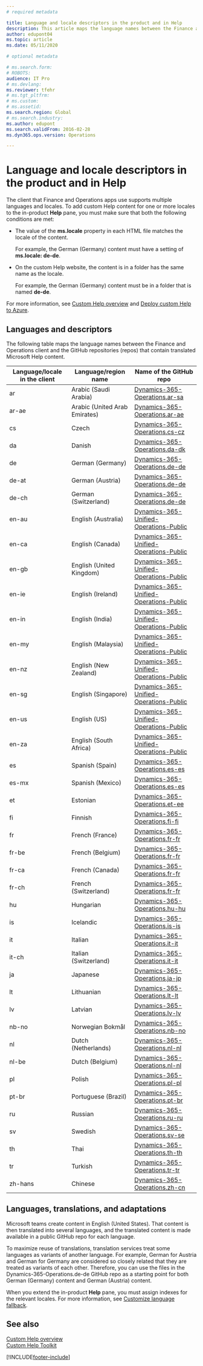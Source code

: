 ```yaml
---
# required metadata

title: Language and locale descriptors in the product and in Help
description: This article maps the language names between the Finance and Operations client and the GitHub repos that contain translated Microsoft Help content. 
author: edupont04
ms.topic: article
ms.date: 05/11/2020

# optional metadata

# ms.search.form: 
# ROBOTS: 
audience: IT Pro
# ms.devlang: 
ms.reviewer: tfehr
# ms.tgt_pltfrm: 
# ms.custom: 
# ms.assetid: 
ms.search.region: Global
# ms.search.industry: 
ms.author: edupont
ms.search.validFrom: 2016-02-28
ms.dyn365.ops.version: Operations

---
```


# Language and locale descriptors in the product and in Help

The client that Finance and Operations apps use supports multiple languages and locales. To add custom Help content for one or more locales to the in-product **Help** pane, you must make sure that both the following conditions are met:

- The value of the **ms.locale** property in each HTML file matches the locale of the content.

    For example, the German (Germany) content must have a setting of **ms.locale: de-de**.

- On the custom Help website, the content is in a folder has the same name as the locale.

    For example, the German (Germany) content must be in a folder that is named **de-de**.

For more information, see [Custom Help overview](custom-help-overview.md) and [Deploy custom Help to Azure](walkthrough-help-azure.md).

## Languages and descriptors

The following table maps the language names between the Finance and Operations client and the GitHub repositories (repos) that contain translated Microsoft Help content.

| Language/locale in the client | Language/region name | Name of the GitHub repo |
|-------------------------------|----------------------|-------------------------|
| ar | Arabic (Saudi Arabia) | [Dynamics-365-Operations.ar-sa](https://github.com/MicrosoftDocs/Dynamics-365-Operations.ar-sa) |
| ar-ae | Arabic (United Arab Emirates) | [Dynamics-365-Operations.ar-ae](https://github.com/MicrosoftDocs/Dynamics-365-Operations.ar-sa) |
| cs | Czech | [Dynamics-365-Operations.cs-cz](https://github.com/MicrosoftDocs/Dynamics-365-Operations.cs-cz) |
| da | Danish | [Dynamics-365-Operations.da-dk](https://github.com/MicrosoftDocs/Dynamics-365-Operations.da-dk/) |
| de | German (Germany) | [Dynamics-365-Operations.de-de](https://github.com/MicrosoftDocs/Dynamics-365-Operations.de-de) |
| de-at | German (Austria) | [Dynamics-365-Operations.de-de](https://github.com/MicrosoftDocs/Dynamics-365-Operations.de-de) |
| de-ch | German (Switzerland) | [Dynamics-365-Operations.de-de](https://github.com/MicrosoftDocs/Dynamics-365-Operations.de-de) |
| en-au | English (Australia) | [Dynamics-365-Unified-Operations-Public](https://github.com/MicrosoftDocs/Dynamics-365-Unified-Operations-Public) |
| en-ca | English (Canada) | [Dynamics-365-Unified-Operations-Public](https://github.com/MicrosoftDocs/Dynamics-365-Unified-Operations-Public) |
| en-gb | English (United Kingdom) | [Dynamics-365-Unified-Operations-Public](https://github.com/MicrosoftDocs/Dynamics-365-Unified-Operations-Public) |
| en-ie | English (Ireland) | [Dynamics-365-Unified-Operations-Public](https://github.com/MicrosoftDocs/Dynamics-365-Unified-Operations-Public) |
| en-in | English (India) | [Dynamics-365-Unified-Operations-Public](https://github.com/MicrosoftDocs/Dynamics-365-Unified-Operations-Public) |
| en-my | English (Malaysia) | [Dynamics-365-Unified-Operations-Public](https://github.com/MicrosoftDocs/Dynamics-365-Unified-Operations-Public) |
| en-nz | English (New Zealand) | [Dynamics-365-Unified-Operations-Public](https://github.com/MicrosoftDocs/Dynamics-365-Unified-Operations-Public) |
| en-sg | English (Singapore) | [Dynamics-365-Unified-Operations-Public](https://github.com/MicrosoftDocs/Dynamics-365-Unified-Operations-Public) |
| en-us | English (US) | [Dynamics-365-Unified-Operations-Public](https://github.com/MicrosoftDocs/Dynamics-365-Unified-Operations-Public) |
| en-za | English (South Africa) | [Dynamics-365-Unified-Operations-Public](https://github.com/MicrosoftDocs/Dynamics-365-Unified-Operations-Public) |
| es | Spanish (Spain) | [Dynamics-365-Operations.es-es](https://github.com/MicrosoftDocs/Dynamics-365-Operations.es-es) |
| es-mx | Spanish (Mexico) | [Dynamics-365-Operations.es-es](https://github.com/MicrosoftDocs/Dynamics-365-Operations.es-es) |
| et | Estonian | [Dynamics-365-Operations.et-ee](https://github.com/MicrosoftDocs/Dynamics-365-Operations.et-ee) |
| fi | Finnish | [Dynamics-365-Operations.fi-fi](https://github.com/MicrosoftDocs/Dynamics-365-Operations.fi-fi) |
| fr | French (France) | [Dynamics-365-Operations.fr-fr](https://github.com/MicrosoftDocs/Dynamics-365-Operations.fr-fr) |
| fr-be | French (Belgium) | [Dynamics-365-Operations.fr-fr](https://github.com/MicrosoftDocs/Dynamics-365-Operations.fr-fr) |
| fr-ca | French (Canada) | [Dynamics-365-Operations.fr-fr](https://github.com/MicrosoftDocs/Dynamics-365-Operations.fr-fr) |
| fr-ch | French (Switzerland) | [Dynamics-365-Operations.fr-fr](https://github.com/MicrosoftDocs/Dynamics-365-Operations.fr-fr) |
| hu | Hungarian | [Dynamics-365-Operations.hu-hu](https://github.com/MicrosoftDocs/Dynamics-365-Operations.hu-hu) |
| is | Icelandic | [Dynamics-365-Operations.is-is](https://github.com/MicrosoftDocs/Dynamics-365-Operations.is-is) |
| it | Italian | [Dynamics-365-Operations.it-it](https://github.com/MicrosoftDocs/Dynamics-365-Operations.it-it) |
| it-ch | Italian (Switzerland) | [Dynamics-365-Operations.it-it](https://github.com/MicrosoftDocs/Dynamics-365-Operations.it-it) |
| ja | Japanese | [Dynamics-365-Operations.ja-jp](https://github.com/MicrosoftDocs/Dynamics-365-Operations.ja-jp) |
| lt | Lithuanian | [Dynamics-365-Operations.lt-lt](https://github.com/MicrosoftDocs/Dynamics-365-Operations.lt-lt) |
| lv | Latvian | [Dynamics-365-Operations.lv-lv](https://github.com/MicrosoftDocs/Dynamics-365-Operations.lv-lv) |
| nb-no | Norwegian Bokmål | [Dynamics-365-Operations.nb-no](https://github.com/MicrosoftDocs/Dynamics-365-Operations.nb-no) |
| nl | Dutch (Netherlands) | [Dynamics-365-Operations.nl-nl](https://github.com/MicrosoftDocs/Dynamics-365-Operations.nl-nl) |
| nl-be | Dutch (Belgium) | [Dynamics-365-Operations.nl-nl](https://github.com/MicrosoftDocs/Dynamics-365-Operations.nl-nl) |
| pl | Polish | [Dynamics-365-Operations.pl-pl](https://github.com/MicrosoftDocs/Dynamics-365-Operations.pl-pl) |
| pt-br | Portuguese (Brazil) | [Dynamics-365-Operations.pt-br](https://github.com/MicrosoftDocs/Dynamics-365-Operations.pt-br) |
| ru | Russian | [Dynamics-365-Operations.ru-ru](https://github.com/MicrosoftDocs/Dynamics-365-Operations.ru-ru) |
| sv | Swedish | [Dynamics-365-Operations.sv-se](https://github.com/MicrosoftDocs/Dynamics-365-Operations.sv-se) |
| th | Thai | [Dynamics-365-Operations.th-th](https://github.com/MicrosoftDocs/Dynamics-365-Operations.th-th) |
| tr | Turkish | [Dynamics-365-Operations.tr-tr](https://github.com/MicrosoftDocs/Dynamics-365-Operations.tr-tr) |
| zh-hans | Chinese | [Dynamics-365-Operations.zh-cn](https://github.com/MicrosoftDocs/Dynamics-365-Operations.zh-cn) |

## Languages, translations, and adaptations

Microsoft teams create content in English (United States). That content is then translated into several languages, and the translated content is made available in a public GitHub repo for each language.

To maximize reuse of translations, translation services treat some languages as variants of another language. For example, German for Austria and German for Germany are considered so closely related that they are treated as variants of each other. Therefore, you can use the files in the Dynamics-365-Operations.de-de GitHub repo as a starting point for both German (Germany) content and German (Austria) content.

When you extend the in-product **Help** pane, you must assign indexes for the relevant locales. For more information, see [Customize language fallback](connect-help-pane.md#customize-language-fallback).

## See also

[Custom Help overview](custom-help-overview.md)  
[Custom Help Toolkit](custom-help-toolkit.md)


[!INCLUDE[footer-include](../../../includes/footer-banner.md)]